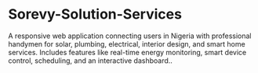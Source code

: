 # Sorevy-Solution-Services
A responsive web application connecting users in Nigeria with professional handymen for solar, plumbing, electrical, interior design, and smart home services. Includes features like real-time energy monitoring, smart device control, scheduling, and an interactive dashboard..
